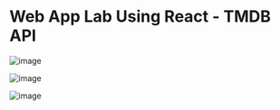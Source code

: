 # Web App Lab Using React - TMDB API

![image](https://github.com/JayLangfordGitHub/react-movie-labs/assets/132077071/ea685d8e-2e42-41b7-8851-2f2b211a3dfc)

![image](https://github.com/JayLangfordGitHub/react-movie-labs/assets/132077071/87e9162a-2b26-4484-887c-33359ce0c02d)

![image](https://github.com/JayLangfordGitHub/react-movie-labs/assets/132077071/671a67b6-72e2-443f-be21-0c2de787f866)
